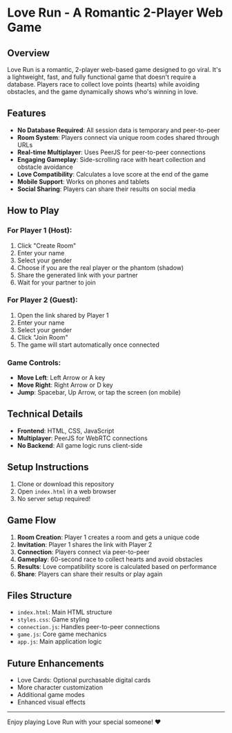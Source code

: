 # Love Run - A Romantic 2-Player Web Game

## Overview

Love Run is a romantic, 2-player web-based game designed to go viral. It's a lightweight, fast, and fully functional game that doesn't require a database. Players race to collect love points (hearts) while avoiding obstacles, and the game dynamically shows who's winning in love.

## Features

- **No Database Required**: All session data is temporary and peer-to-peer
- **Room System**: Players connect via unique room codes shared through URLs
- **Real-time Multiplayer**: Uses PeerJS for peer-to-peer connections
- **Engaging Gameplay**: Side-scrolling race with heart collection and obstacle avoidance
- **Love Compatibility**: Calculates a love score at the end of the game
- **Mobile Support**: Works on phones and tablets
- **Social Sharing**: Players can share their results on social media

## How to Play

### For Player 1 (Host):

1. Click "Create Room"
2. Enter your name
3. Select your gender
4. Choose if you are the real player or the phantom (shadow)
5. Share the generated link with your partner
6. Wait for your partner to join

### For Player 2 (Guest):

1. Open the link shared by Player 1
2. Enter your name
3. Select your gender
4. Click "Join Room"
5. The game will start automatically once connected

### Game Controls:

- **Move Left**: Left Arrow or A key
- **Move Right**: Right Arrow or D key
- **Jump**: Spacebar, Up Arrow, or tap the screen (on mobile)

## Technical Details

- **Frontend**: HTML, CSS, JavaScript
- **Multiplayer**: PeerJS for WebRTC connections
- **No Backend**: All game logic runs client-side

## Setup Instructions

1. Clone or download this repository
2. Open `index.html` in a web browser
3. No server setup required!

## Game Flow

1. **Room Creation**: Player 1 creates a room and gets a unique code
2. **Invitation**: Player 1 shares the link with Player 2
3. **Connection**: Players connect via peer-to-peer
4. **Gameplay**: 60-second race to collect hearts and avoid obstacles
5. **Results**: Love compatibility score is calculated based on performance
6. **Share**: Players can share their results or play again

## Files Structure

- `index.html`: Main HTML structure
- `styles.css`: Game styling
- `connection.js`: Handles peer-to-peer connections
- `game.js`: Core game mechanics
- `app.js`: Main application logic

## Future Enhancements

- Love Cards: Optional purchasable digital cards
- More character customization
- Additional game modes
- Enhanced visual effects

---

Enjoy playing Love Run with your special someone! ❤️